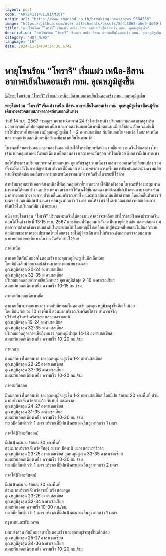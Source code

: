 ```yaml
---
layout: post
code: "ART2411140119IAM10T"
origin_url: "https://www.khaosod.co.th/breaking-news/news_9504566"
image: "https://github.com/user-attachments/assets/8e4b3068-a6e9-4d09-baa1-c86da914819c"
title: "พายุโซนร้อน “โทราจี” เริ่มแผ่ว เหนือ-อีสาน อากาศเย็นในตอนเช้า กทม. อุณหภูมิสูงขึ้น"
description: "พายุโซนร้อน “โทราจี” เริ่มแผ่ว เหนือ-อีสาน อากาศเย็นในตอนเช้า กทม. อุณหภูมิสูงขึ้น เตือนผู้ที่จะเดินทางตรวจสอบสภาพอากาศก่อนออกเดินทาง"
category: "HOT_NEWS"
language: "th"
date: 2024-11-14T04:34:36.674Z
---
```


# พายุโซนร้อน “โทราจี” เริ่มแผ่ว เหนือ-อีสาน อากาศเย็นในตอนเช้า กทม. อุณหภูมิสูงขึ้น

[![พายุโซนร้อน “โทราจี” เริ่มแผ่ว เหนือ-อีสาน อากาศเย็นในตอนเช้า กทม. อุณหภูมิสูงขึ้น](https://www.khaosod.co.th/wpapp/uploads/2024/11/weather2-1.jpg "พายุโซนร้อน “โทราจี” เริ่มแผ่ว เหนือ-อีสาน อากาศเย็นในตอนเช้า กทม. อุณหภูมิสูงขึ้น")](https://www.khaosod.co.th/wpapp/uploads/2024/11/weather2-1.jpg)

**พายุโซนร้อน “โทราจี” เริ่มแผ่ว เหนือ-อีสาน อากาศเย็นในตอนเช้า กทม. อุณหภูมิสูงขึ้น เตือนผู้ที่จะเดินทางตรวจสอบสภาพอากาศก่อนออกเดินทาง**

วันที่ 14 พ.ย. 2567 กรมอุตุฯ พยากรณ์อากาศ 24 ชั่วโมงข้างหน้า บริเวณความกดอากาศสูงหรือมวลอากาศเย็นที่ปกคลุมภาคเหนือ และภาคตะวันออกเฉียงเหนือตอนบนมีกำลังอ่อน ลักษณะเช่นนี้ทำให้ประเทศไทยตอนบนมีอุณหภูมิสูงขึ้น 1 – 2 องศาเซลเซียส กับมีหมอกในตอนเช้า โดยภาคเหนือและภาคตะวันออกเฉียงเหนือยังคงมีอากาศเย็นในตอนเช้า

ในขณะที่ลมตะวันออกและลมตะวันออกเฉียงใต้ในระดับบนพัดนำความชื้นจากทะเลจีนใต้และอ่าวไทยเข้ามาปกคลุมภาคตะวันออกเฉียงเหนือตอนล่าง และภาคตะวันออก ทำให้บริเวณดังกล่าวมีฝนบางแห่ง

ขอให้ประชาชนบริเวณประเทศไทยตอนบน ดูแลรักษาสุขภาพเนื่องจากสภาวะอากาศที่เปลี่ยนแปลง รวมทั้งระมัดระวังในการสัญจรผ่านบริเวณที่มีหมอก ส่วนเกษตรกรควรเตรียมการป้องกันและระวังความเสียหายที่จะเกิดต่อผลผลิตทางการเกษตรเนื่องจากฝนที่อาจเกิดขึ้นในระยะนี้ไว้ด้วย

สำหรับมรสุมตะวันออกเฉียงเหนือที่พัดปกคลุมอ่าวไทย และภาคใต้มีกำลังอ่อน ในขณะที่ร่องมรสุมพาดผ่านภาคใต้ตอนล่าง และประเทศมาเลเซีย ทำให้ภาคใต้มีฝนลดลง แต่ยังคงมีฝนฟ้าคะนองบางแห่งส่วนมากทางตอนล่างของภาค ส่วนคลื่นลมบริเวณอ่าวไทยและทะเลอันดามันมีกำลังอ่อน โดยมีคลื่นต่ำกว่า 1 เมตร บริเวณที่มีฝนฟ้าคะนอง คลื่นสูงมากกว่า 1 เมตร ขอให้ชาวเรือในบริเวณดังกล่าวหลีกเลี่ยงการเดินเรือในบริเวณที่มีฝนฟ้าคะนอง

อนึ่ง พายุโซนร้อน “โทราจี” บริเวณทะเลจีนใต้ตอนบน คาดว่าจะเคลื่อนเข้าใกล้ชายฝั่งของประเทศจีนตอนใต้ในช่วงวันที่ 13-15 พ.ย. 2567 และมีแนวโน้มอ่อนกำลังลงเป็นพายุดีเปรสชัน และหย่อมความกดอากาศต่ำกำลังแรงตามลำดับในระยะต่อไป โดยพายุนี้ไม่เคลื่อนเข้าสู่ประเทศไทยและไม่มีผลกระทบต่อลักษณะอากาศของประเทศไทยโดยตรง ขอให้ผู้ที่จะเดินทางไปบริเวณดังกล่าวตรวจสอบสภาพอากาศก่อนออกเดินทางในช่วงวันดังกล่าวไว้ด้วย

ภาคเหนือ

อากาศเย็นกับมีหมอกในตอนเช้า และอุณหภูมิจะสูงขึ้นอีกเล็กน้อย  
โดยมีฝนเล็กน้อยบางแห่งส่วนมากทางตอนบนของภาค  
อุณหภูมิต่ำสุด 20-24 องศาเซลเซียส  
อุณหภูมิสูงสุด 32-35 องศาเซลเซียส  
บริเวณยอดดอยอากาศเย็นถึงหนาว อุณหภูมิต่ำสุด 9-16 องศาเซลเซียส  
ลมตะวันออกเฉียงเหนือ ความเร็ว 10-15 กม./ชม.

ภาคตะวันออกเฉียงเหนือ

อากาศเย็นทางตอนบนของภาคกับมีหมอกในตอนเช้า และอุณหภูมิจะสูงขึ้นอีกเล็กน้อย  
โดยมีฝน ร้อยละ 10 ของพื้นที่ ส่วนมากบริเวณจังหวัดยโสธร อำนาจเจริญ  
บุรีรัมย์ สุรินทร์ ศรีสะเกษ และอุบลราชธานี  
อุณหภูมิต่ำสุด 19-24 องศาเซลเซียส  
อุณหภูมิสูงสุด 32-35 องศาเซลเซียส  
บริเวณยอดภูอากาศเย็นถึงหนาว อุณหภูมิต่ำสุด 14-18 องศาเซลเซียส  
ลมตะวันออกเฉียงเหนือ ความเร็ว 10-20 กม./ชม.

ภาคกลาง

มีหมอกบางในตอนเช้า และอุณหภูมิจะสูงขึ้น 1-2 องศาเซลเซียส  
อุณหภูมิต่ำสุด 22-25 องศาเซลเซียส  
อุณหภูมิสูงสุด 33-36 องศาเซลเซียส  
ลมตะวันออกเฉียงเหนือ ความเร็ว 10-20 กม./ชม.

ภาคตะวันออก

มีหมอกบางในตอนเช้า และอุณหภูมิจะสูงขึ้น 1-2 องศาเซลเซียส โดยมีฝน ร้อยละ 20 ของพื้นที่ ส่วนมากบริเวณจังหวัดสระแก้ว จันทบุรี และตราด  
อุณหภูมิต่ำสุด 24-27 องศาเซลเซียส  
อุณหภูมิสูงสุด 31-35 องศาเซลเซียส  
ลมตะวันออกเฉียงเหนือ ความเร็ว 10-30 กม./ชม.  
ทะเลมีคลื่นต่ำกว่า 1 เมตร บริเวณที่มีฝนฟ้าคะนองคลื่นสูงมากกว่า 1 เมตร

ภาคใต้(ฝั่งตะวันออก)

มีฝนฟ้าคะนอง ร้อยละ 30 ของพื้นที่  
ส่วนมากบริเวณจังหวัดพัทลุง สงขลา ปัตตานี ยะลา และนราธิวาส  
อุณหภูมิต่ำสุด 23-25 องศาเซลเซียส อุณหภูมิสูงสุด 33-35 องศาเซลเซียส  
ลมตะวันออกเฉียงเหนือ ความเร็ว 10-30 กม./ชม.  
ทะเลมีคลื่นต่ำกว่า 1 เมตร บริเวณที่มีฝนฟ้าคะนองคลื่นสูงมากกว่า 2 เมตร

ภาคใต้(ฝั่งตะวันตก)

มีฝนฟ้าคะนอง ร้อยละ 30 ของพื้นที่  
ส่วนมากบริเวณจังหวัดกระบี่ ตรัง และสตูล  
อุณหภูมิต่ำสุด 23-26 องศาเซลเซียส  
อุณหภูมิสูงสุด 32-34 องศาเซลเซียส  
ลมตะวันออก ความเร็ว 10-30 กม./ชม.  
ทะเลมีคลื่นต่ำกว่า 1 เมตร บริเวณที่มีฝนฟ้าคะนองคลื่นสูงมากกว่า 1 เมตร

กรุงเทพและปริมณฑล

เมฆบางส่วน กับมีหมอกบางในตอนเช้า และอุณหภูมิจะสูงขึ้นเล็กน้อย  
อุณหภูมิต่ำสุด 25-27 องศาเซลเซียส  
อุณหภูมิสูงสุด 34-36 องศาเซลเซียส  
ลมตะวันออกเฉียงเหนือ ความเร็ว 10-20 กม./ชม.